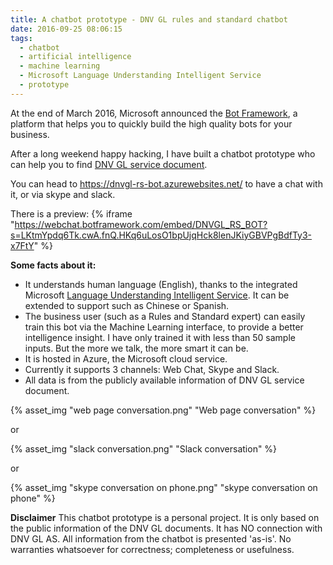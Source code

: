 ```yaml
---
title: A chatbot prototype - DNV GL rules and standard chatbot
date: 2016-09-25 08:06:15
tags:
  - chatbot
  - artificial intelligence 
  - machine learning 
  - Microsoft Language Understanding Intelligent Service
  - prototype
---
```

At the end of March 2016, Microsoft announced the [Bot Framework](https://bots.botframework.com/), a platform that helps you to quickly build the high quality bots for your business. 

After a long weekend happy hacking, I have built a chatbot prototype who can help you to find [DNV GL service document](https://rules.dnvgl.com/servicedocuments/dnvgl).  

<!-- more -->
You can head to https://dnvgl-rs-bot.azurewebsites.net/ to have a chat with it, or via skype and slack.

There is a preview:
{% iframe "https://webchat.botframework.com/embed/DNVGL_RS_BOT?s=LKtmYpdq6Tk.cwA.fnQ.HKq6uLosO1bpUjqHck8lenJKiyGBVPgBdfTy3-x7FtY" %}

**Some facts about it:**
- It understands human language (English), thanks to the integrated Microsoft [Language Understanding Intelligent Service](https://www.luis.ai/Home/About). It can be extended to support such as Chinese or Spanish. 
- The business user (such as a Rules and Standard expert) can easily train this bot via the Machine Learning interface, to provide a better intelligence insight. I have only trained it with less than 50 sample inputs. But the more we talk, the more smart it can be.
- It is hosted in Azure, the Microsoft cloud service.
- Currently it supports 3 channels: Web Chat, Skype and Slack.
- All data is from the publicly available information of DNV GL service document.

{% asset_img "web page conversation.png" "Web page conversation" %}

or

{% asset_img "slack conversation.png" "Slack conversation" %}

or

{% asset_img "skype conversation on phone.png" "skype conversation on phone" %}

**Disclaimer**
This chatbot prototype is a personal project. It is only based on the public information of the DNV GL documents. It has NO connection with DNV GL AS. All information from the chatbot is presented 'as-is'. No warranties whatsoever for correctness; completeness or usefulness.
 
